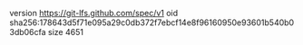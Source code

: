 version https://git-lfs.github.com/spec/v1
oid sha256:178643d5f71e095a29c0db372f7ebcf14e8f96160950e93601b540b03db06cfa
size 4651
